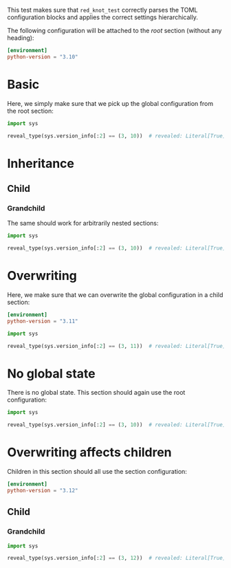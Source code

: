 This test makes sure that `red_knot_test` correctly parses the TOML configuration blocks and applies
the correct settings hierarchically.

The following configuration will be attached to the *root* section (without any heading):

```toml
[environment]
python-version = "3.10"
```

# Basic

Here, we simply make sure that we pick up the global configuration from the root section:

```py
import sys

reveal_type(sys.version_info[:2] == (3, 10))  # revealed: Literal[True]
```

# Inheritance

## Child

### Grandchild

The same should work for arbitrarily nested sections:

```py
import sys

reveal_type(sys.version_info[:2] == (3, 10))  # revealed: Literal[True]
```

# Overwriting

Here, we make sure that we can overwrite the global configuration in a child section:

```toml
[environment]
python-version = "3.11"
```

```py
import sys

reveal_type(sys.version_info[:2] == (3, 11))  # revealed: Literal[True]
```

# No global state

There is no global state. This section should again use the root configuration:

```py
import sys

reveal_type(sys.version_info[:2] == (3, 10))  # revealed: Literal[True]
```

# Overwriting affects children

Children in this section should all use the section configuration:

```toml
[environment]
python-version = "3.12"
```

## Child

### Grandchild

```py
import sys

reveal_type(sys.version_info[:2] == (3, 12))  # revealed: Literal[True]
```
